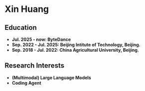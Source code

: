 # Xin Huang

## Education
- **Jul. 2025 - now: ByteDance**
- **Sep. 2022 - Jul. 2025: Beijing Intitute of Technology, Beijing.**
- **Sep. 2018 - Jul. 2022: China Agricultural University, Beijing.**

## Research Interests
- **(Multimodal) Large Language Models**
- **Coding Agent**
